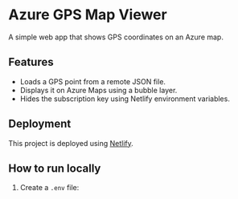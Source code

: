 # Azure GPS Map Viewer

A simple web app that shows GPS coordinates on an Azure map.

## Features
- Loads a GPS point from a remote JSON file.
- Displays it on Azure Maps using a bubble layer.
- Hides the subscription key using Netlify environment variables.

## Deployment
This project is deployed using [Netlify](https://www.netlify.com/).

## How to run locally
1. Create a `.env` file:
